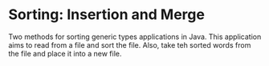 # Sorting: Insertion and Merge
Two methods for sorting generic types applications in Java.
This application aims to read from a file and sort the file. Also, take teh sorted words from the file and place it into a new file.
